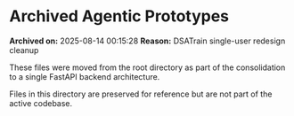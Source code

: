 # Archived Agentic Prototypes

**Archived on:** 2025-08-14 00:15:28
**Reason:** DSATrain single-user redesign cleanup

These files were moved from the root directory as part of the consolidation to a single FastAPI backend architecture.

Files in this directory are preserved for reference but are not part of the active codebase.
